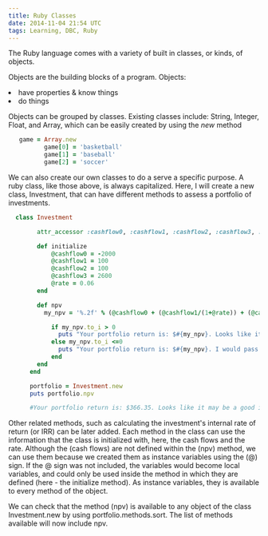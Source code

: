 ```yaml
---
title: Ruby Classes
date: 2014-11-04 21:54 UTC
tags: Learning, DBC, Ruby
---
```


The Ruby language comes with a variety of built in classes, or kinds, of objects.

Objects are the building blocks of a program. Objects:
<li>have properties & know things</li>
<li>do things</li>

Objects can be grouped by classes. Existing classes include: String, Integer, Float, and Array, which can be easily created by using the _new_ method

```ruby
   game = Array.new
          game[0] = 'basketball'
          game[1] = 'baseball'
          game[2] = 'soccer'
```
We can also create our own classes to do a serve a specific purpose. A ruby class, like those above, is always capitalized. Here, I will create a new class, Investment, that can have different methods to assess a portfolio of investments.

```ruby
  class Investment

        attr_accessor :cashflow0, :cashflow1, :cashflow2, :cashflow3, :rate

        def initialize
            @cashflow0 = -2000
            @cashflow1 = 100
            @cashflow2 = 100
            @cashflow3 = 2600
            @rate = 0.06
        end

        def npv
          my_npv = '%.2f' % (@cashflow0 + (@cashflow1/(1+@rate)) + (@cashflow2/(1+@rate)**2) + (@cashflow3/(1+rate)**3))

            if my_npv.to_i > 0
              puts "Your portfolio return is: $#{my_npv}. Looks like it may be a good investment!"
            else my_npv.to_i <=0
              puts "Your portfolio return is: $#{my_npv}. I would pass on this investment"
            end
        end
      end

      portfolio = Investment.new
      puts portfolio.npv

      #Your portfolio return is: $366.35. Looks like it may be a good investment!
```

Other related methods, such as calculating the investment's internal rate of return (or IRR) can be later added. Each method in the class can use the information that the class is initialized with, here, the cash flows and the rate. Although the (cash flows) are not defined within the (npv) method, we can use them because we created them as instance variables using the (@) sign. If the @ sign was not included, the variables would become local variables, and could only be used inside the method in which they are defined (here - the initialize method). As instance variables, they is available to every method of the object.

We can check that the method (npv) is available to any object of the class Investment.new by using portfolio.methods.sort. The list of methods available will now include npv.

